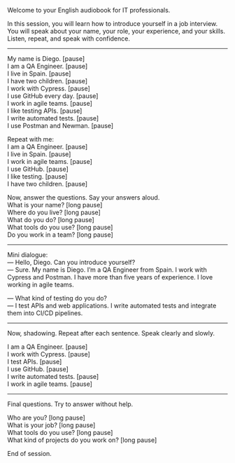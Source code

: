 Welcome to your English audiobook for IT professionals.

In this session, you will learn how to introduce yourself in a job interview.
You will speak about your name, your role, your experience, and your skills.
Listen, repeat, and speak with confidence.

---

My name is Diego. [pause]  
I am a QA Engineer. [pause]  
I live in Spain. [pause]  
I have two children. [pause]  
I work with Cypress. [pause]  
I use GitHub every day. [pause]  
I work in agile teams. [pause]  
I like testing APIs. [pause]  
I write automated tests. [pause]  
I use Postman and Newman. [pause]  

Repeat with me:  
I am a QA Engineer. [pause]  
I live in Spain. [pause]  
I work in agile teams. [pause]  
I use GitHub. [pause]  
I like testing. [pause]  
I have two children. [pause]  

Now, answer the questions. Say your answers aloud.  
What is your name? [long pause]  
Where do you live? [long pause]  
What do you do? [long pause]  
What tools do you use? [long pause]  
Do you work in a team? [long pause]  

---

Mini dialogue:  
— Hello, Diego. Can you introduce yourself?  
— Sure. My name is Diego. I’m a QA Engineer from Spain. I work with Cypress and Postman. I have more than five years of experience. I love working in agile teams.  

— What kind of testing do you do?  
— I test APIs and web applications. I write automated tests and integrate them into CI/CD pipelines.

---

Now, shadowing. Repeat after each sentence. Speak clearly and slowly.

I am a QA Engineer. [pause]  
I work with Cypress. [pause]  
I test APIs. [pause]  
I use GitHub. [pause]  
I write automated tests. [pause]  
I work in agile teams. [pause]  

---

Final questions. Try to answer without help.

Who are you? [long pause]  
What is your job? [long pause]  
What tools do you use? [long pause]  
What kind of projects do you work on? [long pause]  

End of session.